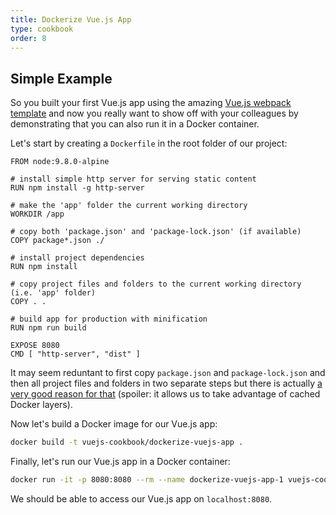 ```yaml
---
title: Dockerize Vue.js App
type: cookbook
order: 8
---
```


## Simple Example

So you built your first Vue.js app using the amazing [Vue.js webpack template](https://github.com/vuejs-templates/webpack) and now you really want to show off with your colleagues by demonstrating that you can also run it in a Docker container.

Let's start by creating a `Dockerfile` in the root folder of our project:

```docker
FROM node:9.8.0-alpine

# install simple http server for serving static content
RUN npm install -g http-server

# make the 'app' folder the current working directory
WORKDIR /app

# copy both 'package.json' and 'package-lock.json' (if available)
COPY package*.json ./

# install project dependencies
RUN npm install

# copy project files and folders to the current working directory (i.e. 'app' folder)
COPY . .

# build app for production with minification
RUN npm run build

EXPOSE 8080
CMD [ "http-server", "dist" ]
```

It may seem reduntant to first copy `package.json` and `package-lock.json` and then all project files and folders in two separate steps but there is actually [a very good reason for that](http://bitjudo.com/blog/2014/03/13/building-efficient-dockerfiles-node-dot-js/) (spoiler: it allows us to take advantage of cached Docker layers).

Now let's build a Docker image for our Vue.js app:

```bash
docker build -t vuejs-cookbook/dockerize-vuejs-app .
```

Finally, let's run our Vue.js app in a Docker container:

```bash
docker run -it -p 8080:8080 --rm --name dockerize-vuejs-app-1 vuejs-cookbook/dockerize-vuejs-app
```

We should be able to access our Vue.js app on `localhost:8080`.
